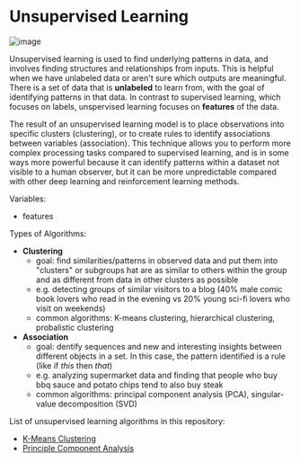 # Unsupervised Learning

![image](https://user-images.githubusercontent.com/89811204/132997444-5ef28bd9-c01b-4d7e-b0f4-3c74b87dfae2.png)

Unsupervised learning is used to find underlying patterns in data, and involves finding structures and relationships from inputs. This is helpful when we have unlabeled data or aren't sure which outputs are meaningful. There is a set of data that is **unlabeled** to learn from, with the goal of identifying patterns in that data. In contrast to supervised learning, which focuses on labels, unspervised learning focuses on **features** of the data. 

The result of an unsupervised learning model is to place observations into specific clusters (clustering), or to create rules to identify associations between variables (association). This technique allows you to perform more complex processing tasks compared to supervised learning, and is in some ways more powerful because it can identify patterns within a dataset not visible to a human observer, but it can be more unpredictable compared with other deep learning and reinforcement learning methods. 

Variables:
- features

Types of Algorithms:
- **Clustering**
  - goal: find similarities/patterns in observed data and put them into "clusters" or subgroups hat are as similar to others within the group and as different from data in other clusters as possible
  - e.g. detecting groups of similar visitors to a blog (40% male comic book lovers who read in the evening vs 20% young sci-fi lovers who visit on weekends)
  - common algorithms: K-means clustering, hierarchical clustering, probalistic clustering
- **Association**
  - goal: dentify sequences and new and interesting insights between different objects in a set. In this case, the pattern identified is a rule (like if *this* then *that*)
  - e.g. analyzing supermarket data and finding that people who buy bbq sauce and potato chips tend to also buy steak
  - common algorithms: principal component analysis (PCA), singular-value decomposition (SVD)

List of unsupervised learning algorithms in this repository:
  - [K-Means Clustering](https://github.com/Madison-Bunting/INDE-577/tree/main/unsupervised%20learning/1%20-%20means%20clustering)
  - [Principle Component Analysis](https://github.com/Madison-Bunting/INDE-577/tree/main/unsupervised%20learning/2%20-%20principle%20component%20analysis)
